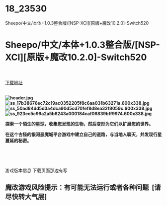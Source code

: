 # 18_23530
Sheepo/中文/本体+1.0.3整合版/[NSP-XCI][原版+魔改10.2.0]-Switch520
# Sheepo/中文/本体+1.0.3整合版/[NSP-XCI][原版+魔改10.2.0]-Switch520
 <br/></br>
[下载地址](https://www.switch520.cc/article/23530 "下载地址")
<br/></br>

<p><strong><img title="header.jpg" src="https://www.switch520.cc/muke_img/2021_10_21_3787f0094d5bc.jpg" alt="header.jpg"></strong><br>
<strong><img title="ss_17b38676ec72c19ac0352205f8c6aa031b63271a.600x338.jpg" src="https://www.switch520.cc/muke_img/2021_10_21_6552348dc0424.jpg" alt="ss_17b38676ec72c19ac0352205f8c6aa031b63271a.600x338.jpg"></strong><br>
<strong><img title="ss_50ad84dd5d3a4dca90d5cd70fef8d8ea32f8059c.600x338.jpg" src="https://www.switch520.cc/muke_img/2021_10_21_a9147ad248801.jpg" alt="ss_50ad84dd5d3a4dca90d5cd70fef8d8ea32f8059c.600x338.jpg"></strong><br>
<strong><img title="ss_923ec5c99a2a5b6243a000184caf06839bff9974.600x338.jpg" src="https://www.switch520.cc/muke_img/2021_10_21_24bb97e5f3c56.jpg" alt="ss_923ec5c99a2a5b6243a000184caf06839bff9974.600x338.jpg">&nbsp;</strong></p>
<p><strong>探索一个陌生的星球，收集您发现的生物，然后变形为它们以扩展您的世界。</strong></p>
<p><strong>在这个古怪的银河恶魔城平台游戏中建立自己的道路，与当地人聊天，并发现行星蔓延的秘密。</strong></p>
<p>&nbsp;</p>
<p>&nbsp;</p>
<p>游戏版本信息 下载页面那边有写</p>
<h2>魔改游戏风险提示：有可能无法运行或者各种问题 &nbsp;[请尽快转大气层]</h2>



